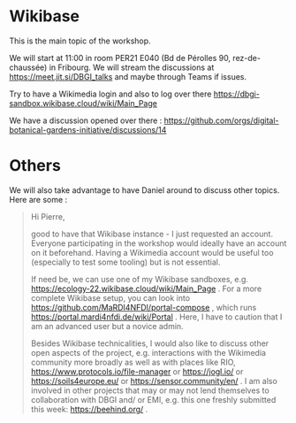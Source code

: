 

# Wikibase

This is the main topic of the workshop.

We will start at 11:00 in room PER21 E040 (Bd de Pérolles 90, rez-de-chaussée) in Fribourg. 
We will stream the discussions at https://meet.jit.si/DBGI_talks and maybe through Teams if issues.

Try to have a Wikimedia login and also to log over there https://dbgi-sandbox.wikibase.cloud/wiki/Main_Page

We have a discussion opened over there : https://github.com/orgs/digital-botanical-gardens-initiative/discussions/14

# Others


We will also take advantage to have Daniel around to discuss other topics.
Here are some :

> 
> Hi Pierre,
> 
> good to have that Wikibase instance - I just requested an account.
> Everyone participating in the workshop would ideally have an account
> on it beforehand.
> Having a Wikimedia account would be useful too (especially to test
> some tooling) but is not essential.
> 
> If need be, we can use one of my Wikibase sandboxes, e.g.
> https://ecology-22.wikibase.cloud/wiki/Main_Page .
> For a more complete Wikibase setup, you can look into
> https://github.com/MaRDI4NFDI/portal-compose ,
> which runs https://portal.mardi4nfdi.de/wiki/Portal .
> Here, I have to caution that I am an advanced user but a novice admin.
> 
> Besides Wikibase technicalities, I would also like to discuss other
> open aspects of the project, e.g. interactions with
> the Wikimedia community more broadly as well as with places like RIO,
> https://www.protocols.io/file-manager or https://jogl.io/ or
> https://soils4europe.eu/ or https://sensor.community/en/ . I am also
> involved in other projects that may or may not lend
> themselves to collaboration with DBGI and/ or EMI, e.g. this one
> freshly submitted this week: https://beehind.org/ .

